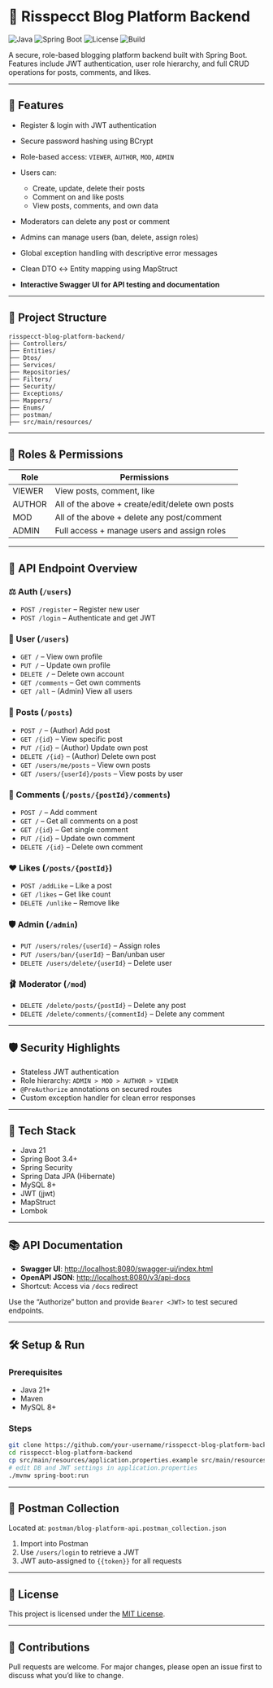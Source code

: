 # 📝 Risspecct Blog Platform Backend

![Java](https://img.shields.io/badge/Java-21-blue.svg)
![Spring Boot](https://img.shields.io/badge/Spring%20Boot-3.4.5-6DB33F.svg)
![License](https://img.shields.io/badge/License-MIT-green.svg)
![Build](https://img.shields.io/badge/Status-Active-success)

A secure, role-based blogging platform backend built with Spring Boot. Features include JWT authentication, user role hierarchy, and full CRUD operations for posts, comments, and likes.

---

## 🚀 Features

* Register & login with JWT authentication
* Secure password hashing using BCrypt
* Role-based access: `VIEWER`, `AUTHOR`, `MOD`, `ADMIN`
* Users can:

  * Create, update, delete their posts
  * Comment on and like posts
  * View posts, comments, and own data
* Moderators can delete any post or comment
* Admins can manage users (ban, delete, assign roles)
* Global exception handling with descriptive error messages
* Clean DTO ↔ Entity mapping using MapStruct
* **Interactive Swagger UI for API testing and documentation**

---

## 📁 Project Structure

```
risspecct-blog-platform-backend/
├── Controllers/
├── Entities/
├── Dtos/
├── Services/
├── Repositories/
├── Filters/
├── Security/
├── Exceptions/
├── Mappers/
├── Enums/
├── postman/
├── src/main/resources/
```

---

## 🔐 Roles & Permissions

| Role   | Permissions                                     |
| ------ | ----------------------------------------------- |
| VIEWER | View posts, comment, like                       |
| AUTHOR | All of the above + create/edit/delete own posts |
| MOD    | All of the above + delete any post/comment      |
| ADMIN  | Full access + manage users and assign roles     |

---

## 📌 API Endpoint Overview

### ⚖️ Auth (`/users`)

* `POST /register` – Register new user
* `POST /login` – Authenticate and get JWT

### 👤 User (`/users`)

* `GET /` – View own profile
* `PUT /` – Update own profile
* `DELETE /` – Delete own account
* `GET /comments` – Get own comments
* `GET /all` – (Admin) View all users

### 📄 Posts (`/posts`)

* `POST /` – (Author) Add post
* `GET /{id}` – View specific post
* `PUT /{id}` – (Author) Update own post
* `DELETE /{id}` – (Author) Delete own post
* `GET /users/me/posts` – View own posts
* `GET /users/{userId}/posts` – View posts by user

### 💬 Comments (`/posts/{postId}/comments`)

* `POST /` – Add comment
* `GET /` – Get all comments on a post
* `GET /{id}` – Get single comment
* `PUT /{id}` – Update own comment
* `DELETE /{id}` – Delete own comment

### ❤️ Likes (`/posts/{postId}`)

* `POST /addLike` – Like a post
* `GET /likes` – Get like count
* `DELETE /unlike` – Remove like

### 🛡️ Admin (`/admin`)

* `PUT /users/roles/{userId}` – Assign roles
* `PUT /users/ban/{userId}` – Ban/unban user
* `DELETE /users/delete/{userId}` – Delete user

### 🩰 Moderator (`/mod`)

* `DELETE /delete/posts/{postId}` – Delete any post
* `DELETE /delete/comments/{commentId}` – Delete any comment

---

## 🛡️ Security Highlights

* Stateless JWT authentication
* Role hierarchy: `ADMIN > MOD > AUTHOR > VIEWER`
* `@PreAuthorize` annotations on secured routes
* Custom exception handler for clean error responses

---

## 🌱 Tech Stack

* Java 21
* Spring Boot 3.4+
* Spring Security
* Spring Data JPA (Hibernate)
* MySQL 8+
* JWT (jjwt)
* MapStruct
* Lombok

---

## 📚 API Documentation

* **Swagger UI**: [http://localhost:8080/swagger-ui/index.html](http://localhost:8080/swagger-ui/index.html)
* **OpenAPI JSON**: [http://localhost:8080/v3/api-docs](http://localhost:8080/v3/api-docs)
* Shortcut: Access via `/docs` redirect

Use the “Authorize” button and provide `Bearer <JWT>` to test secured endpoints.

---

## 🛠️ Setup & Run

### Prerequisites

* Java 21+
* Maven
* MySQL 8+

### Steps

```bash
git clone https://github.com/your-username/risspecct-blog-platform-backend.git
cd risspecct-blog-platform-backend
cp src/main/resources/application.properties.example src/main/resources/application.properties
# edit DB and JWT settings in application.properties
./mvnw spring-boot:run
```

---

## 🔮 Postman Collection

Located at: `postman/blog-platform-api.postman_collection.json`

1. Import into Postman
2. Use `/users/login` to retrieve a JWT
3. JWT auto-assigned to `{{token}}` for all requests

---

## 📃 License

This project is licensed under the [MIT License](LICENSE).

---

## 🤝 Contributions

Pull requests are welcome. For major changes, please open an issue first to discuss what you’d like to change.
